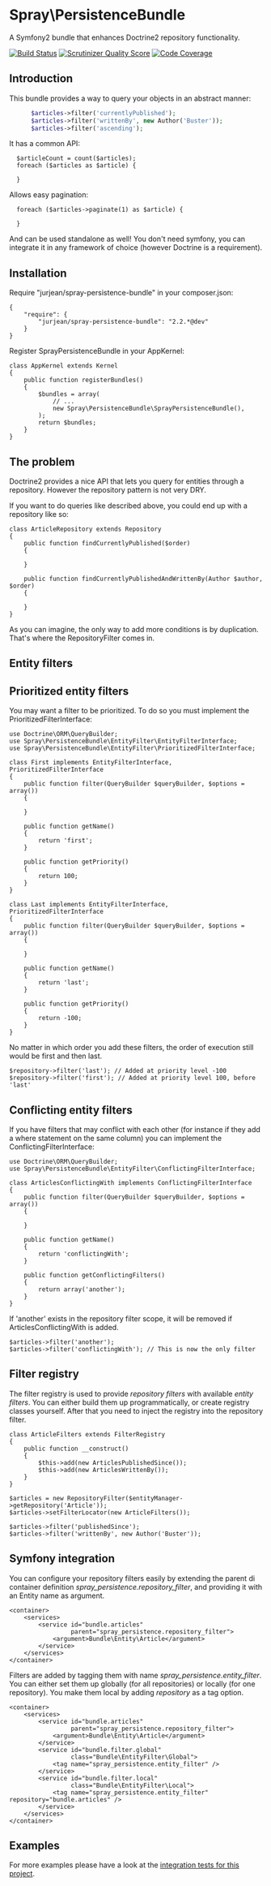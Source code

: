 Spray\PersistenceBundle
=======================

A Symfony2 bundle that enhances Doctrine2 repository functionality.

[![Build Status](https://secure.travis-ci.org/JurJean/SprayPersistenceBundle.png?branch=master)](http://travis-ci.org/JurJean/SprayPersistenceBundle)
[![Scrutinizer Quality Score](https://scrutinizer-ci.com/g/JurJean/SprayPersistenceBundle/badges/quality-score.png?s=f3038d9bc0af391724f4ae27f3132dcae6520302)](https://scrutinizer-ci.com/g/JurJean/SprayPersistenceBundle/)
[![Code Coverage](https://scrutinizer-ci.com/g/JurJean/SprayPersistenceBundle/badges/coverage.png?s=d74fc08c3020974dafd5708d25ae6b87f731d13b)](https://scrutinizer-ci.com/g/JurJean/SprayPersistenceBundle/)

Introduction
------------

This bundle provides a way to query your objects in an abstract manner:
```php
      $articles->filter('currentlyPublished');
      $articles->filter('writtenBy', new Author('Buster'));
      $articles->filter('ascending');
```
It has a common API:

      $articleCount = count($articles);
      foreach ($articles as $article) {
          
      }

Allows easy pagination:

      foreach ($articles->paginate(1) as $article) {
          
      }

And can be used standalone as well! You don't need symfony, you can integrate it
in any framework of choice (however Doctrine is a requirement).


Installation
------------

Require "jurjean/spray-persistence-bundle" in your composer.json:

    {
        "require": {
            "jurjean/spray-persistence-bundle": "2.2.*@dev"
        }
    }

Register SprayPersistenceBundle in your AppKernel:

    class AppKernel extends Kernel
    {
        public function registerBundles()
        {
            $bundles = array(
                // ...
                new Spray\PersistenceBundle\SprayPersistenceBundle(),
            );
            return $bundles;
        }
    }


The problem
-----------

Doctrine2 provides a nice API that lets you query for entities through a
repository. However the repository pattern is not very DRY. 

If you want to do queries like described above, you could end up with a
repository like so:

    class ArticleRepository extends Repository
    {
        public function findCurrentlyPublished($order)
        {
            
        }
        
        public function findCurrentlyPublishedAndWrittenBy(Author $author, $order)
        {
            
        }
    }

As you can imagine, the only way to add more conditions is by duplication.
That's where the RepositoryFilter comes in.

Entity filters
--------------


Prioritized entity filters
--------------------------

You may want a filter to be prioritized. To do so you must implement the
PrioritizedFilterInterface:

    use Doctrine\ORM\QueryBuilder;
    use Spray\PersistenceBundle\EntityFilter\EntityFilterInterface;
    use Spray\PersistenceBundle\EntityFilter\PrioritizedFilterInterface;

    class First implements EntityFilterInterface, PrioritizedFilterInterface
    {
        public function filter(QueryBuilder $queryBuilder, $options = array())
        {
            
        }

        public function getName()
        {
            return 'first';
        }

        public function getPriority()
        {
            return 100;
        }
    }

    class Last implements EntityFilterInterface, PrioritizedFilterInterface
    {
        public function filter(QueryBuilder $queryBuilder, $options = array())
        {
            
        }

        public function getName()
        {
            return 'last';
        }

        public function getPriority()
        {
            return -100;
        }
    }

No matter in which order you add these filters, the order of execution
still would be first and then last.

    $repository->filter('last'); // Added at priority level -100
    $repository->filter('first'); // Added at priority level 100, before 'last'


Conflicting entity filters
--------------------------

If you have filters that may conflict with each other (for instance if they
add a where statement on the same column) you can implement the
ConflictingFilterInterface:

    use Doctrine\ORM\QueryBuilder;
    use Spray\PersistenceBundle\EntityFilter\ConflictingFilterInterface;

    class ArticlesConflictingWith implements ConflictingFilterInterface
    {
        public function filter(QueryBuilder $queryBuilder, $options = array())
        {
            
        }

        public function getName()
        {
            return 'conflictingWith';
        }

        public function getConflictingFilters()
        {
            return array('another');
        }
    }

If 'another' exists in the repository filter scope, it will be removed if
ArticlesConflictingWith is added.

    $articles->filter('another');
    $articles->filter('conflictingWith'); // This is now the only filter

Filter registry
---------------

The filter registry is used to provide _repository filters_ with available
_entity filters_. You can either build them up programmatically, or create
registry classes yourself. After that you need to inject the registry into the
repository filter.

    class ArticleFilters extends FilterRegistry
    {
        public function __construct()
        {
            $this->add(new ArticlesPublishedSince());
            $this->add(new ArticlesWrittenBy());
        }
    }

    $articles = new RepositoryFilter($entityManager->getRepository('Article'));
    $articles->setFilterLocator(new ArticleFilters());

    $articles->filter('publishedSince');
    $articles->filter('writtenBy', new Author('Buster'));


Symfony integration
-------------------

You can configure your repository filters easily by extending the parent di
container definition _spray_persistence.repository_filter_, and providing it
with an Entity name as argument.

    <container>
        <services>
            <service id="bundle.articles"
                     parent="spray_persistence.repository_filter">
                <argument>Bundle\Entity\Article</argument>
            </service>
        </services>
    </container>

Filters are added by tagging them with name _spray_persistence.entity_filter_.
You can either set them up globally (for all repositories) or locally (for one
repository). You make them local by adding _repository_ as a tag option.

    <container>
        <services>
            <service id="bundle.articles"
                     parent="spray_persistence.repository_filter">
                <argument>Bundle\Entity\Article</argument>
            </service>
            <service id="bundle.filter.global"
                     class="Bundle\EntityFilter\Global">
                <tag name="spray_persistence.entity_filter" />
            </service>
            <service id="bundle.filter.local"
                     class="Bundle\EntityFilter\Local">
                <tag name="spray_persistence.entity_filter" repository="bundle.articles" />
            </service>
        </services>
    </container>

Examples
--------

For more examples please have a look at the
[integration tests for this project](test/Spray/PersistenceBundle/Integration).
